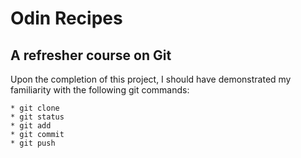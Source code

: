 # Odin Recipes
## A refresher course on Git

Upon the completion of this project, I should have demonstrated my familiarity with the 
following git commands:

	* git clone
	* git status
	* git add
	* git commit
	* git push
